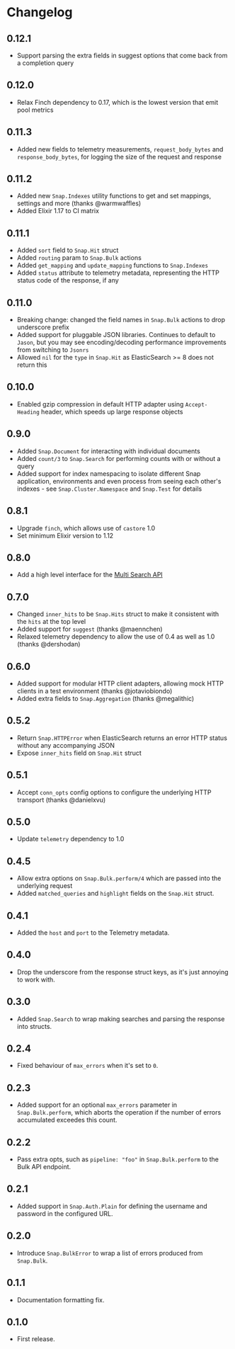 # Changelog

## 0.12.1

- Support parsing the extra fields in suggest options that come back from a completion query

## 0.12.0

- Relax Finch dependency to 0.17, which is the lowest version that emit pool metrics

## 0.11.3

- Added new fields to telemetry measurements, `request_body_bytes` and `response_body_bytes`, for logging the size of the request and response

## 0.11.2

- Added new `Snap.Indexes` utility functions to get and set mappings, settings and more (thanks @warmwaffles)
- Added Elixir 1.17 to CI matrix

## 0.11.1

- Added `sort` field to `Snap.Hit` struct
- Added `routing` param to `Snap.Bulk` actions
- Added `get_mapping` and `update_mapping` functions to `Snap.Indexes`
- Added `status` attribute to telemetry metadata, representing the HTTP status code of the response, if any

## 0.11.0

- Breaking change: changed the field names in `Snap.Bulk` actions to drop underscore prefix
- Added support for pluggable JSON libraries. Continues to default to `Jason`, but you may see encoding/decoding performance improvements from switching to `Jsonrs`
- Allowed `nil` for the `type` in `Snap.Hit` as ElasticSearch >= 8 does not return this

## 0.10.0

- Enabled gzip compression in default HTTP adapter using `Accept-Heading` header, which speeds up large response objects

## 0.9.0

- Added `Snap.Document` for interacting with individual documents
- Added `count/3` to `Snap.Search` for performing counts with or without a query
- Added support for index namespacing to isolate different Snap application, environments and even process from seeing each other's indexes - see `Snap.Cluster.Namespace` and `Snap.Test` for details

## 0.8.1

- Upgrade `finch`, which allows use of `castore` 1.0
- Set minimum Elixir version to 1.12

## 0.8.0

- Add a high level interface for the [Multi Search API](https://www.elastic.co/guide/en/elasticsearch/reference/current/search-multi-search.html)

## 0.7.0

- Changed `inner_hits` to be `Snap.Hits` struct to make it consistent with the `hits` at the top level
- Added support for `suggest` (thanks @maennchen)
- Relaxed telemetry dependency to allow the use of 0.4 as well as 1.0 (thanks @dershodan)

## 0.6.0

- Added support for modular HTTP client adapters, allowing mock HTTP clients in a test environment (thanks @jotaviobiondo)
- Added extra fields to `Snap.Aggregation` (thanks @megalithic)

## 0.5.2

- Return `Snap.HTTPError` when ElasticSearch returns an error HTTP status
  without any accompanying JSON
- Expose `inner_hits` field on `Snap.Hit` struct

## 0.5.1

- Accept `conn_opts` config options to configure the underlying HTTP transport
  (thanks @danielxvu)

## 0.5.0

- Update `telemetry` dependency to 1.0

## 0.4.5

- Allow extra options on `Snap.Bulk.perform/4` which are passed into the underlying request
- Added `matched_queries` and `highlight` fields on the `Snap.Hit` struct.

## 0.4.1

- Added the `host` and `port` to the Telemetry metadata.

## 0.4.0

- Drop the underscore from the response struct keys, as it's just annoying to
  work with.

## 0.3.0

- Added `Snap.Search` to wrap making searches and parsing the response into
  structs.

## 0.2.4

- Fixed behaviour of `max_errors` when it's set to `0`.

## 0.2.3

- Added support for an optional `max_errors` parameter in
  `Snap.Bulk.perform`, which aborts the operation if the number of errors
  accumulated exceedes this count.

## 0.2.2

- Pass extra opts, such as `pipeline: "foo"` in `Snap.Bulk.perform` to the
  Bulk API endpoint.

## 0.2.1

- Added support in `Snap.Auth.Plain` for defining the username and password in
  the configured URL.

## 0.2.0

- Introduce `Snap.BulkError` to wrap a list of errors produced from
  `Snap.Bulk`.

## 0.1.1

- Documentation formatting fix.

## 0.1.0

- First release.
